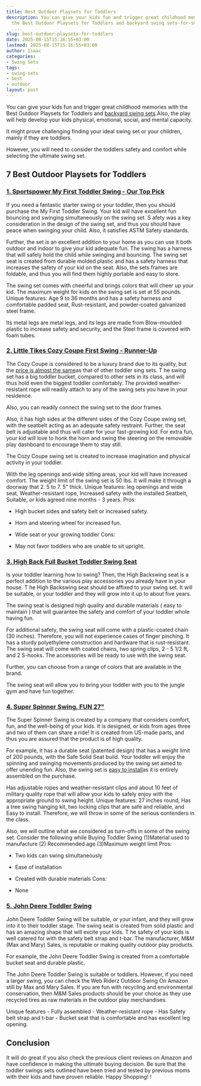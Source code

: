 ```yaml
---
title: Best Outdoor Playsets for Toddlers
description: You can give your kids fun and trigger great childhood memories with
  the Best Outdoor Playsets for Toddlers and backyard swing sets-for-small-backyards
  ....
slug: best-outdoor-playsets-for-toddlers
date: 2025-08-15T15:16:55+03:00
lastmod: 2025-08-15T15:16:55+03:00
author: Isaac
categories:
- Swing Sets
tags:
- swing-sets
- best
- outdoor
layout: post
---
```

You can give your kids fun and trigger great childhood memories with the Best Outdoor Playsets for Toddlers and [backyard swing sets](https://pestpolicy.com/best-[swing-sets](https://pestpolicy.com/best-baby-swings-for-sleeping/)-for-small-backyards/).Also, the play will help develop your kids physical, emotional, social, and mental capacity.

It might prove challenging finding your ideal swing set or your children, mainly if they are toddlers.

However, you will need to consider the toddlers safety and comfort while selecting the ultimate swing set.

##  7 Best Outdoor Playsets for Toddlers

###  [1. Sportspower My First Toddler Swing - Our Top Pick](https://www.amazon.com/dp/B01ENX08OM/?tag=p-policy-20)

If you need a fantastic starter swing or your toddler, then you should purchase the My First Toddler Swing. Your kid will have excellent fun bouncing and swinging simultaneously on the swing set. S afety was a key consideration in the design of the swing set, and thus you should have peace when swinging your child. Also, it satisfies ASTM Safety standards.

Further, the set is an excellent addition to your home as you can use it both outdoor and indoor to give your kid adequate fun. The swing has a harness that will safely hold the child while swinging and bouncing. The swing set seat is created from durable molded plastic and has a safety harness that increases the safety of your kid on the seat. Also, the sets frames are foldable, and thus you will find them highly portable and easy to store.

The swing set comes with cheerful and brings colors that will cheer up your kid. The maximum weight for kids on the swing set is set at 55 pounds. Unique features: Age 9 to 36 months and has a safety harness and comfortable padded seat, Rust-resistant, and powder-coated galvanized steel frame.

Its metal legs are metal legs, and its legs are made from Blow-moulded plastic to increase safety and security, and the Steel frame is covered with foam tubes.

###  [2. Little Tikes Cozy Coupe First Swing - Runner-Up](https://www.amazon.com/dp/B00F5Y4VU6/?tag=p-policy-20)

The Cozy Coupe is considered to be a luxury brand due to its quality, but the [price is almost the same](https://pestpolicy.com/best-swing-set-under-200/)as that of other toddler sing sets. T he swing set has a big toddler bucket, compared to other sets in its class, and will thus hold even the biggest toddler comfortably. The provided weather-resistant rope will readily attach to any of the swing sets you have in your residence.

Also, you can readily connect the swing set to the door frames.

Also, it has high sides at the different sides of the Cozy Coupe swing set, with the seatbelt acting as an adequate safety restraint. Further, the seat belt is adjustable and thus will cater for your fast-growing kid. For extra fun, your kid will love to honk the horn and swing the steering on the removable play dashboard to encourage them to stay still.

The Cozy Coupe swing set is created to increase imagination and physical activity in your toddler.

With the leg openings and wide sitting areas, your kid will have increased comfort. The weight limit of the swing set is 50 lbs. It will make it through a doorway that 2. 5 to 7. 5" thick. Unique features: leg openings and wide seat, Weather-resistant rope, Increased safety with the installed Seatbelt, Suitable, or kids agreed nine months - 3 years.
Pros:

- High bucket sides and safety belt or increased safety.

- Horn and steering wheel for increased fun.

- Wide seat or your growing toddler
Cons:

- May not favor toddlers who are unable to sit upright.

###  [3. High Back Full Bucket Toddler Swing Seat](https://www.amazon.com/dp/B01BCC8GCI/?tag=p-policy-20)

Is your toddler learning how to swing? Then, the High Backswing seat is a perfect addition to the various play accessories you already have in your house. T he High Backswing seat should be affixed to your swing set. It will be suitable, or your toddler and they will grow into it up to about five years.

The swing seat is designed high quality and durable materials ( easy to maintain ) that will guarantee the safety and comfort of your toddler whole having fun.

For additional safety, the swing seat will come with a plastic-coated chain (30 inches). Therefore, you will not experience cases of finger pinching. It has a sturdy polyethylene construction and hardware that is rust-resistant. The swing seat will come with coated chains, two spring clips, 2 - 5 1/2 ft, and 2 S-hooks. The accessories will be ready to use with the swing seat.

Further, you can choose from a range of colors that are available in the brand.

The swing seat will allow you to bring your toddler with you to the jungle gym and have fun together.

###  [4. Super Spinner Swing, FUN 27"](https://www.amazon.com/dp/B00KCPHI94//?tag=p-policy-20)

The Super Spinner Swing is created by a company that considers comfort, fun, and the well-being of your kids. It is designed, or kids from ages three and two of them can share a ride! It is created from US-made parts, and thus you are assured that the product is of high quality.

For example, it has a durable seat (patented design) that has a weight limit of 200 pounds, with the Safe Solid Seat build. Your toddler will enjoy the spinning and swinging movements produced by the swing set aimed to offer unending fun. Also, the swing set is [easy to install](https://pestpolicy.com/best-way-to-anchor-a-swing-set/)as it is entirely assembled on the purchase.

Has adjustable ropes and weather-resistant clips and about 10 feet of military quality rope that will allow your kids to safely enjoy with the appropriate ground to swing height. Unique features: 27 inches round, Has a tree swing hanging kit, two locking clips that are safe and reliable, and Easy to install. Therefore, we will throw in some of the serious contenders in the class.

Also, we will outline what we considered as turn-offs in some of the swing set. Consider the following while Buying Toddler Swing (1)Material used to manufacture (2) Recommended age (3)Maximum weight limit
Pros:

- Two kids can swing simultaneously

- Ease of installation

- Created with durable materials Cons:

- None

###  [5. John Deere Toddler Swing](https://www.amazon.com/dp/B00WR2849S//?tag=p-policy-20)

John Deere Toddler Swing will be suitable, or your infant, and they will grow into it to their toddler stage. The swing seat is created from solid plastic and has an amazing shape that will excite your kids. T he safety of your kids is well catered for with the safety belt strap and t-bar. The manufacturer, M&M (Max and Mary) Sales, is reputable or making quality outdoor play products.

For example, the John Deere Toddler Swing is created from a comfortable bucket seat and durable plastic.

The John Deere Toddler Swing is suitable or toddlers. However, if you need a larger swing, you can check the Web Riderz Outdoor Swing On Amazon still by Max and Mary Sales. If you are fun with recycling and environmental conservation, then M&M Sales products should be your choice as they use recycled tires as raw materials in the outdoor play merchandises.

Unique features - Fully assembled - Weather-resistant rope - Has Safety belt strap and t-bar - Bucket seat that is comfortable and has excellent leg opening.

##  Conclusion

It will do great if you also check the previous client reviews on Amazon and have confidence in making the ultimate buying decision. Be sure that the toddler swings sets outlined have been tried and tested by previous moms with their kids and have proven reliable. Happy Shopping! !

